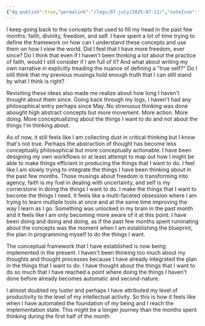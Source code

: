 ```yaml
---
{"dg-publish":true,"permalink":"/logs/07-july/2025-07-11/","noteIcon":"","created":"2025-07-11"}
---
```


I keep going back to the concepts that used to fill my head in the past few months: faith, divinity, freedom, and self. I have spent a lot of time trying to define the framework on how can I understand these concepts and use them on how I view the world. Did I feel that I have more freedom, ever since? Do I think that even if I haven't been thinking a lot about the practice of faith, would I still consider if I am full of it? And what about writing my own narrative in explicitly treading the nuance of defining a "true self?" Do I still think that my previous musings hold enough truth that I can still stand by what I think is right?

Revisiting these ideas also made me realize about how long I haven't thought about them since. Going back through my logs, I haven't had any philosophical entry perhaps since May. No strenuous thinking was done abought high abstract concepts but more movement. More action. More doing. More conceptualizing about the things I want to do and not about the things I'm thinking about. 

As of now, it still feels like I am collecting dust in critical thinking but I know that's not true. Perhaps the abstraction of thought has become less conceptually philosophical but more conceptually actionable. I have been designing my own workflows or at least attempt to map out how I might be able to make things efficient in producing the things that I want to do. I feel like I am slowly trying to integrate the things I have been thinking about in the past few months. Those musings about freedom is transforming into agency, faith is my fuel in dealing with uncertainty, and self is my cornerstone in doing the things I want to do. I make the things that I want to become the things I need. It feels like a multi-faceted obsession where I am trying to learn multiple tools at once and at the same time improving the way I learn as I go. Something was unlocked in my brain in the past month and it feels like I am only becoming more aware of it at this point. I have been doing and doing and doing, as if the past few months spent ruminating about the concepts was the moment when I am establishing the blueprint, the plan in programming myself to do the things I want.

The conceptual framework that I have established is now being implemented in the present. I haven't been thinking too much about my thoughts and thought processes because I have already integrated the plan in the things that I want to do. I have thought about the things that I want to do so much that I have reached a point where doing the things I haven't done before already becomes automatic and second-nature.

I almost doubted my luster and perhaps I have attributed my level of productivity to the level of my intellectual activity. So this is how it feels like when I have automated the foundation of my being and I reach the implementation state. This might be a longer journey than the months spent thinking during the first half of the month. 